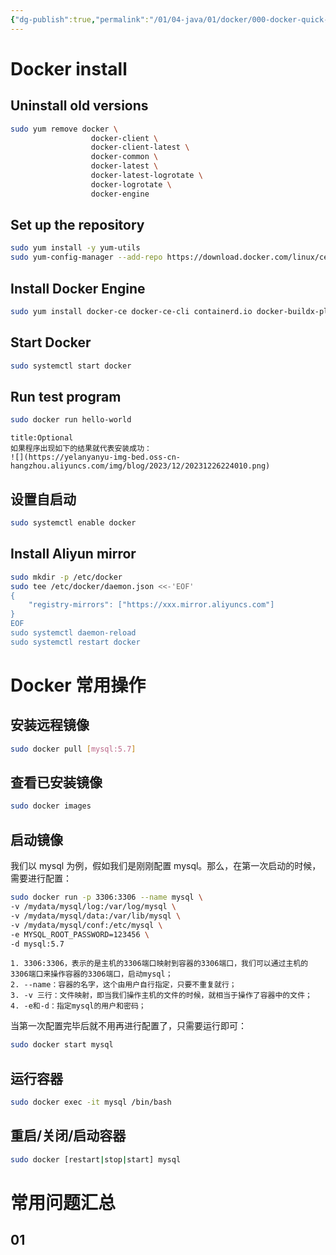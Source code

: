 ```yaml
---
{"dg-publish":true,"permalink":"/01/04-java/01/docker/000-docker-quick-start/","tags":["blog","#docker","gardenEntry"]}
---
```


# Docker install
## Uninstall old versions
```bash
sudo yum remove docker \
                  docker-client \
                  docker-client-latest \
                  docker-common \
                  docker-latest \
                  docker-latest-logrotate \
                  docker-logrotate \
                  docker-engine
```
## Set up the repository
```bash
sudo yum install -y yum-utils
sudo yum-config-manager --add-repo https://download.docker.com/linux/centos/docker-ce.repo
```
## Install Docker Engine
```bash
sudo yum install docker-ce docker-ce-cli containerd.io docker-buildx-plugin docker-compose-plugin
```
## Start Docker
```bash
sudo systemctl start docker
```
## Run test program
```bash
sudo docker run hello-world
```
```ad-note
title:Optional
如果程序出现如下的结果就代表安装成功：
![](https://yelanyanyu-img-bed.oss-cn-hangzhou.aliyuncs.com/img/blog/2023/12/20231226224010.png)
```
## 设置自启动
```bash
sudo systemctl enable docker
```
## Install Aliyun mirror
```bash
sudo mkdir -p /etc/docker 
sudo tee /etc/docker/daemon.json <<-'EOF' 
{ 
	"registry-mirrors": ["https://xxx.mirror.aliyuncs.com"] 
} 
EOF 
sudo systemctl daemon-reload 
sudo systemctl restart docker
```

# Docker 常用操作
## 安装远程镜像
```bash
sudo docker pull [mysql:5.7]
```

## 查看已安装镜像
```bash
sudo docker images
```

## 启动镜像
我们以 mysql 为例，假如我们是刚刚配置 mysql。那么，在第一次启动的时候，需要进行配置：
```bash
sudo docker run -p 3306:3306 --name mysql \
-v /mydata/mysql/log:/var/log/mysql \
-v /mydata/mysql/data:/var/lib/mysql \
-v /mydata/mysql/conf:/etc/mysql \
-e MYSQL_ROOT_PASSWORD=123456 \
-d mysql:5.7
```

```ad-note
1. 3306:3306，表示的是主机的3306端口映射到容器的3306端口，我们可以通过主机的3306端口来操作容器的3306端口，启动mysql；
2. --name：容器的名字，这个由用户自行指定，只要不重复就行；
3. -v 三行：文件映射，即当我们操作主机的文件的时候，就相当于操作了容器中的文件；
4. -e和-d：指定mysql的用户和密码；
```

当第一次配置完毕后就不用再进行配置了，只需要运行即可：
```bash
sudo docker start mysql
```

## 运行容器
```bash
sudo docker exec -it mysql /bin/bash
```

## 重启/关闭/启动容器
```bash
sudo docker [restart|stop|start] mysql
```

# 常用问题汇总
## 01
